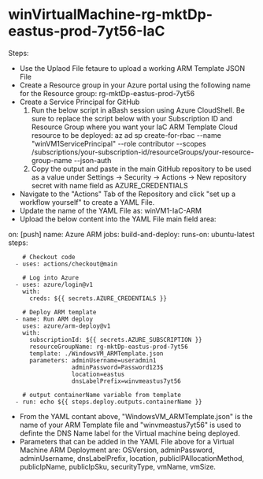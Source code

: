 # winVirtualMachine-rg-mktDp-eastus-prod-7yt56-IaC


Steps:

- Use the Uplaod File fetaure to upload a working ARM Template JSON File
- Create a Resource group in your Azure portal using the following name for the Resource group: rg-mktDp-eastus-prod-7yt56
- Create a Service Principal for GitHub
	1.	Run the below script in aBash session using Azure CloudShell. Be sure to replace the script below with your Subscription ID and Resource Group where you want your IaC ARM Template Cloud resource to be deployed:
       az ad sp create-for-rbac --name "winVM1ServicePrincipal" --role contributor --scopes /subscriptions/your-subscription-id/resourceGroups/your-resource-group-name --json-auth
	2.	Copy the output and paste in the main GitHub repository to be used as a value under Settings -> Security -> Actions -> New repository secret with name field as AZURE_CREDENTIALS
- Navigate to the "Actions" Tab of the Repository and click "set up a workflow yourself" to create a YAML File.
- Update the name of the YAML File as: winVM1-IaC-ARM
- Upload the below content into the YAML File main field area:

on: [push]
name: Azure ARM
jobs:
    build-and-deploy:
      runs-on: ubuntu-latest
      steps:

        # Checkout code
      - uses: actions/checkout@main

        # Log into Azure
      - uses: azure/login@v1
        with:
          creds: ${{ secrets.AZURE_CREDENTIALS }}

        # Deploy ARM template
      - name: Run ARM deploy
        uses: azure/arm-deploy@v1
        with:
          subscriptionId: ${{ secrets.AZURE_SUBSCRIPTION }}
          resourceGroupName: rg-mktDp-eastus-prod-7yt56
          template: ./WindowsVM_ARMTemplate.json
          parameters: adminUsername=useradmin1
                      adminPassword=Password123$
                      location=eastus
                      dnsLabelPrefix=winvmeastus7yt56

        # output containerName variable from template
      - run: echo ${{ steps.deploy.outputs.containerName }}


- From the YAML contant above, "WindowsVM_ARMTemplate.json" is the name of your ARM Template file and "winvmeastus7yt56" is used to definte the DNS Name label for the Virtual machine being deployed.
- Parameters that can be added in the YAML File above for a Virtual Machine ARM Deployment are: OSVersion, adminPassword, adminUsername, dnsLabelPrefix, location, publicIPAllocationMethod, publicIpName, publicIpSku, securityType, vmName, vmSize.




